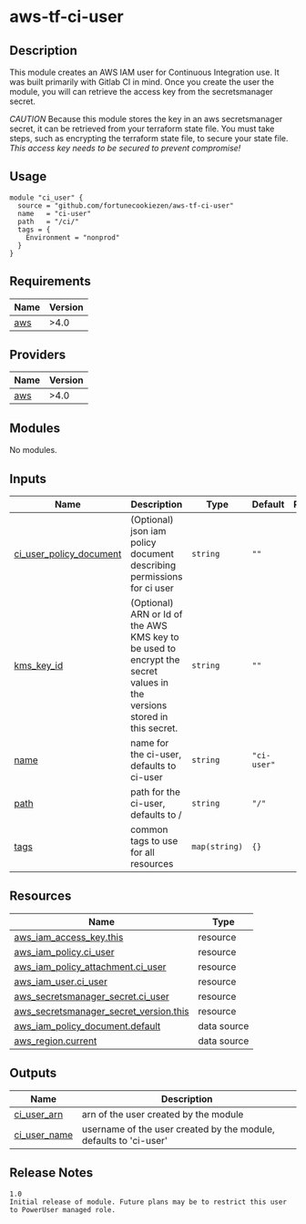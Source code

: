 # aws-tf-ci-user

## Description

This module creates an AWS IAM user for Continuous Integration use. It was built primarily with Gitlab CI in mind. Once you create the user the module, you will can retrieve the access key from the secretsmanager secret.

_CAUTION_ Because this module stores the key in an aws secretsmanager secret, it can be retrieved from your terraform state file. You must take steps, such as encrypting the terraform state file, to secure your state file. _This access key needs to be secured to prevent compromise!_

<!-- BEGIN_TF_DOCS -->


## Usage
```hcl
module "ci_user" {
  source = "github.com/fortunecookiezen/aws-tf-ci-user"
  name   = "ci-user"
  path   = "/ci/"
  tags = {
    Environment = "nonprod"
  }
}
```

## Requirements

| Name | Version |
|------|---------|
| <a name="requirement_aws"></a> [aws](#requirement\_aws) | >4.0 |

## Providers

| Name | Version |
|------|---------|
| <a name="provider_aws"></a> [aws](#provider\_aws) | >4.0 |

## Modules

No modules.

## Inputs

| Name | Description | Type | Default | Required |
|------|-------------|------|---------|:--------:|
| <a name="input_ci_user_policy_document"></a> [ci\_user\_policy\_document](#input\_ci\_user\_policy\_document) | (Optional) json iam policy document describing permissions for ci user | `string` | `""` | no |
| <a name="input_kms_key_id"></a> [kms\_key\_id](#input\_kms\_key\_id) | (Optional) ARN or Id of the AWS KMS key to be used to encrypt the secret values in the versions stored in this secret. | `string` | `""` | no |
| <a name="input_name"></a> [name](#input\_name) | name for the ci-user, defaults to ci-user | `string` | `"ci-user"` | no |
| <a name="input_path"></a> [path](#input\_path) | path for the ci-user, defaults to / | `string` | `"/"` | no |
| <a name="input_tags"></a> [tags](#input\_tags) | common tags to use for all resources | `map(string)` | `{}` | no |

## Resources

| Name | Type |
|------|------|
| [aws_iam_access_key.this](https://registry.terraform.io/providers/hashicorp/aws/latest/docs/resources/iam_access_key) | resource |
| [aws_iam_policy.ci_user](https://registry.terraform.io/providers/hashicorp/aws/latest/docs/resources/iam_policy) | resource |
| [aws_iam_policy_attachment.ci_user](https://registry.terraform.io/providers/hashicorp/aws/latest/docs/resources/iam_policy_attachment) | resource |
| [aws_iam_user.ci_user](https://registry.terraform.io/providers/hashicorp/aws/latest/docs/resources/iam_user) | resource |
| [aws_secretsmanager_secret.ci_user](https://registry.terraform.io/providers/hashicorp/aws/latest/docs/resources/secretsmanager_secret) | resource |
| [aws_secretsmanager_secret_version.this](https://registry.terraform.io/providers/hashicorp/aws/latest/docs/resources/secretsmanager_secret_version) | resource |
| [aws_iam_policy_document.default](https://registry.terraform.io/providers/hashicorp/aws/latest/docs/data-sources/iam_policy_document) | data source |
| [aws_region.current](https://registry.terraform.io/providers/hashicorp/aws/latest/docs/data-sources/region) | data source |

## Outputs

| Name | Description |
|------|-------------|
| <a name="output_ci_user_arn"></a> [ci\_user\_arn](#output\_ci\_user\_arn) | arn of the user created by the module |
| <a name="output_ci_user_name"></a> [ci\_user\_name](#output\_ci\_user\_name) | username of the user created by the module, defaults to 'ci-user' |

## Release Notes
```hcl
1.0 
Initial release of module. Future plans may be to restrict this user to PowerUser managed role.
```
<!-- END_TF_DOCS -->